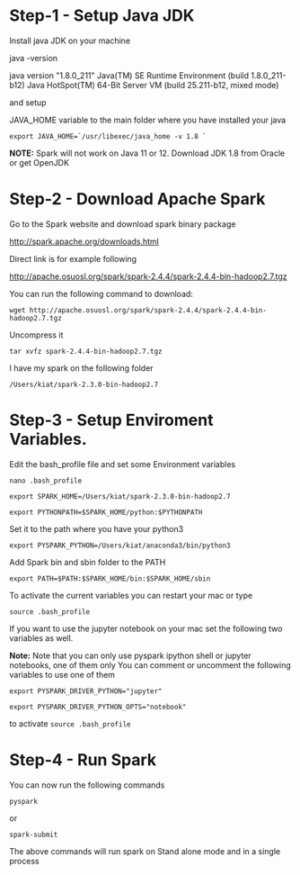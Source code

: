 
# Step-1 - Setup Java JDK

Install java JDK on your machine 


java -version

java version "1.8.0_211"
Java(TM) SE Runtime Environment (build 1.8.0_211-b12)
Java HotSpot(TM) 64-Bit Server VM (build 25.211-b12, mixed mode)


and setup 

JAVA_HOME variable to the main folder where you have installed your java 

```
export JAVA_HOME=`/usr/libexec/java_home -v 1.8 `
```


**NOTE:** Spark will not work on Java 11 or 12. Download JDK 1.8 from Oracle or get OpenJDK

# Step-2 - Download Apache Spark 


Go to the Spark website and download spark binary package 

http://spark.apache.org/downloads.html


Direct link is for example following 

http://apache.osuosl.org/spark/spark-2.4.4/spark-2.4.4-bin-hadoop2.7.tgz

You can run the following command to download: 

```wget http://apache.osuosl.org/spark/spark-2.4.4/spark-2.4.4-bin-hadoop2.7.tgz```


Uncompress it 

```tar xvfz spark-2.4.4-bin-hadoop2.7.tgz```

I have my spark on the following folder 

```/Users/kiat/spark-2.3.0-bin-hadoop2.7```

# Step-3 -  Setup Enviroment Variables. 

Edit the bash_profile file and set some Environment variables 

```nano .bash_profile```



```export SPARK_HOME=/Users/kiat/spark-2.3.0-bin-hadoop2.7```

```export PYTHONPATH=$SPARK_HOME/python:$PYTHONPATH```

Set it to the path where you have your python3 

```export PYSPARK_PYTHON=/Users/kiat/anaconda3/bin/python3```

Add Spark bin and sbin folder to the PATH 

```export PATH=$PATH:$SPARK_HOME/bin:$SPARK_HOME/sbin```



To activate the current variables you can restart your mac or type 

```source .bash_profile```


If you want to use the jupyter notebook on your mac set the following two variables as well. 

**Note:** Note that you can only use pyspark ipython shell or jupyter notebooks, one of them only 
You can comment or uncomment the following variables to use one of them  

```export PYSPARK_DRIVER_PYTHON="jupyter"```

```export PYSPARK_DRIVER_PYTHON_OPTS="notebook"```


to activate 
```source .bash_profile```

# Step-4 - Run Spark 

You can now run the following commands 



```pyspark``` 


or 

```spark-submit```

The above commands will run spark on Stand alone mode and in a single process

